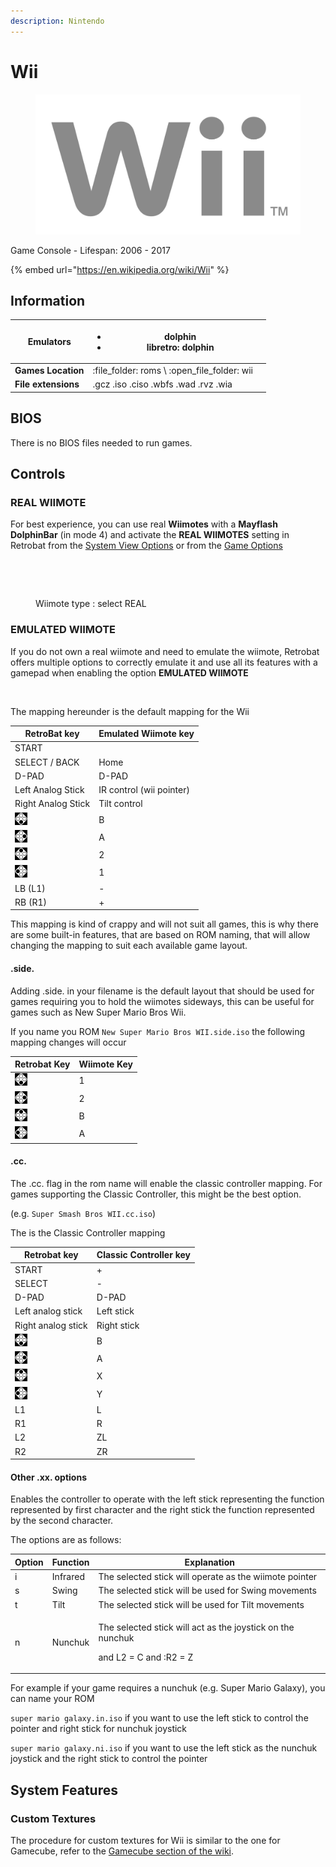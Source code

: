 ```yaml
---
description: Nintendo
---
```


# Wii

<figure><img src="https://raw.githubusercontent.com/fabricecaruso/es-theme-carbon/5149a33eed46b2af638b06119397d4023b75131f/art/logos/wii.svg" alt=""><figcaption></figcaption></figure>

Game Console - Lifespan: 2006 - 2017

{% embed url="https://en.wikipedia.org/wiki/Wii" %}

## Information

| **Emulators**       | <ul><li>dolphin</li><li>libretro: dolphin</li></ul> |   |
| ------------------- | --------------------------------------------------- | - |
| **Games Location**  | :file\_folder: roms \ :open\_file\_folder: wii      |   |
| **File extensions** | .gcz .iso .ciso .wbfs .wad .rvz .wia                |   |

## BIOS

There is no BIOS files needed to run games.

## Controls

### REAL WIIMOTE

For best experience, you can use real **Wiimotes** with a **Mayflash DolphinBar** (in mode 4) and activate the **REAL WIIMOTES** setting in Retrobat from the [System View Options](../../navigation/view-options.md) or from the [Game Options](../../navigation/game-options.md)

<figure><img src="https://i.imgur.com/0jC9b8z.png" alt=""><figcaption></figcaption></figure>

<figure><img src="https://i.imgur.com/FFWtrsV.png" alt=""><figcaption><p>Wiimote type : select REAL</p></figcaption></figure>

### EMULATED WIIMOTE

If you do not own a real wiimote and need to emulate the wiimote, Retrobat offers multiple options to correctly emulate it and use all its features with a gamepad when enabling the option **EMULATED WIIMOTE**

<figure><img src="https://i.imgur.com/mGwoc25.png" alt=""><figcaption></figcaption></figure>

The mapping hereunder is the default mapping for the Wii

| RetroBat key                                                                        | Emulated Wiimote key     |
| ----------------------------------------------------------------------------------- | ------------------------ |
| START                                                                               |                          |
| SELECT / BACK                                                                       | Home                     |
| D-PAD                                                                               | D-PAD                    |
| Left Analog Stick                                                                   | IR control (wii pointer) |
| Right Analog Stick                                                                  | Tilt control             |
| ![A](<../../.gitbook/assets/image (1) (2) (1).png>)                                 | B                        |
| ![B](<../../.gitbook/assets/image (4) (1).png>)                                     | A                        |
| <img src="../../.gitbook/assets/image (3) (1) (2).png" alt="" data-size="original"> | 2                        |
| <img src="../../.gitbook/assets/image (2) (1) (1).png" alt="" data-size="line">     | 1                        |
| LB (L1)                                                                             | -                        |
| RB (R1)                                                                             | +                        |

This mapping is kind of crappy and will not suit all games, this is why there are some built-in features, that are based on ROM naming, that will allow changing the mapping to suit each available game layout.

#### .side.

Adding .side. in your filename is the default layout that should be used for games requiring you to hold the wiimotes sideways, this can be useful for games such as New Super Mario Bros Wii.

If you name you ROM `New Super Mario Bros WII.side.iso` the following mapping changes will occur

| Retrobat Key                                                                        | Wiimote Key |
| ----------------------------------------------------------------------------------- | ----------- |
| ![A](<../../.gitbook/assets/image (1) (2) (1).png>)                                 | 1           |
| ![B](<../../.gitbook/assets/image (4) (1).png>)                                     | 2           |
| <img src="../../.gitbook/assets/image (3) (1) (2).png" alt="" data-size="original"> | B           |
| <img src="../../.gitbook/assets/image (2) (1) (1).png" alt="" data-size="line">     | A           |

#### .cc.

The .cc. flag in the rom name will enable the classic controller mapping. For games supporting the Classic Controller, this might be the best option.

(e.g. `Super Smash Bros WII.cc.iso`)

The is the Classic Controller mapping

| Retrobat key                                                                        | Classic Controller key |
| ----------------------------------------------------------------------------------- | ---------------------- |
| START                                                                               | +                      |
| SELECT                                                                              | -                      |
| D-PAD                                                                               | D-PAD                  |
| Left analog stick                                                                   | Left stick             |
| Right analog stick                                                                  | Right stick            |
| ![A](<../../.gitbook/assets/image (1) (2) (1).png>)                                 | B                      |
| ![B](<../../.gitbook/assets/image (4) (1).png>)                                     | A                      |
| <img src="../../.gitbook/assets/image (3) (1) (2).png" alt="" data-size="original"> | X                      |
| <img src="../../.gitbook/assets/image (2) (1) (1).png" alt="" data-size="line">     | Y                      |
| L1                                                                                  | L                      |
| R1                                                                                  | R                      |
| L2                                                                                  | ZL                     |
| R2                                                                                  | ZR                     |

#### Other .xx. options

Enables the controller to operate with the left stick representing the function represented by first character and the right stick the function represented by the second character.&#x20;

The options are as follows:

| Option | Function | Explanation                                                                                     |
| ------ | -------- | ----------------------------------------------------------------------------------------------- |
| i      | Infrared | The selected stick will operate as the wiimote pointer                                          |
| s      | Swing    | The selected stick will be used for Swing movements                                             |
| t      | Tilt     | The selected stick will be used for Tilt movements                                              |
| n      | Nunchuk  | <p>The selected stick will act as the joystick on the nunchuk </p><p>and L2 = C and :R2 = Z</p> |

For example if your game requires a nunchuk (e.g. Super Mario Galaxy), you can name your ROM

`super mario galaxy.in.iso` if you want to use the left stick to control the pointer and right stick for nunchuk joystick

`super mario galaxy.ni.iso` if you want to use the left stick as the nunchuk joystick and the right stick to control the pointer

## System Features

### Custom Textures

The procedure for custom textures for Wii is similar to the one for Gamecube, refer to the [Gamecube section of the wiki](gamecube.md#custom-textures).&#x20;

